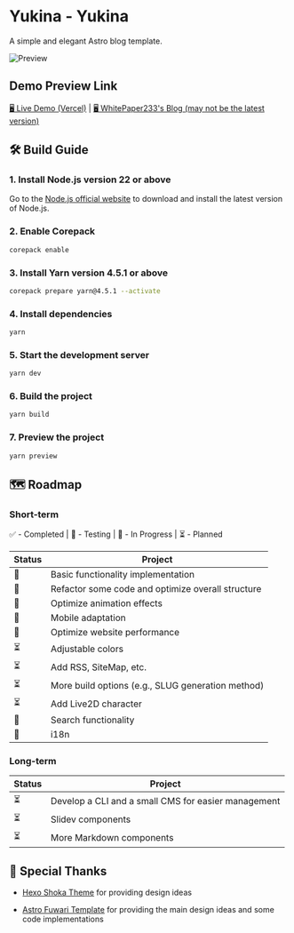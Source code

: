 # Yukina - Yukina
A simple and elegant Astro blog template.

![Preview](https://s2.loli.net/2024/11/23/uKgnwaWxeZ7RbP5.jpg)

## Demo Preview Link
[🖥️ Live Demo (Vercel)](https://yukina-blog.vercel.app) |
[🖥️ WhitePaper233's Blog (may not be the latest version)](https://yukina-blog.vercel.app)

## 🛠️ Build Guide

### 1. Install Node.js version 22 or above

Go to the [Node.js official website](https://nodejs.org/) to download and install the latest version of Node.js.

### 2. Enable Corepack

```bash
corepack enable
```
### 3. Install Yarn version 4.5.1 or above

```bash
corepack prepare yarn@4.5.1 --activate
```

### 4. Install dependencies

```bash
yarn
```

### 5. Start the development server

```bash
yarn dev
```

### 6. Build the project

```bash
yarn build
```

### 7. Preview the project

```bash
yarn preview
```

## 🗺️ Roadmap

### Short-term

✅ - Completed | 🧪 - Testing | 🚧 - In Progress | ⏳ - Planned

| Status | Project |
| --- | --- |
| 🧪 | Basic functionality implementation |
| 🚧 | Refactor some code and optimize overall structure |
| 🚧 | Optimize animation effects |
| 🚧 | Mobile adaptation |
| 🚧 | Optimize website performance |
| ⏳ | Adjustable colors |
| ⏳ | Add RSS, SiteMap, etc. |
| ⏳ | More build options (e.g., SLUG generation method) |
| ⏳ | Add Live2D character |
| 🧪 | Search functionality |
| 🧪 | i18n |

### Long-term

| Status | Project |
| --- | --- |
| ⏳ | Develop a CLI and a small CMS for easier management |
| ⏳ | Slidev components |
| ⏳ | More Markdown components |


## 🙏 Special Thanks

- [Hexo Shoka Theme](https://github.com/amehime/hexo-theme-shoka) for providing design ideas

- [Astro Fuwari Template](https://github.com/saicaca/fuwari) for providing the main design ideas and some code implementations

